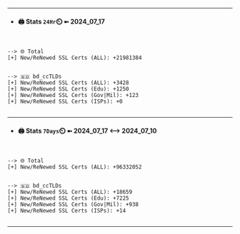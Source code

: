 

---
- #### 🖨️ **Stats** `24Hr`⏲️ ➼ 2024_07_17
```console


--> 🌐 Total
[+] New/ReNewed SSL Certs (ALL): +21981384


--> 🇧🇩 bd_ccTLDs
[+] New/ReNewed SSL Certs (ALL): +3428
[+] New/ReNewed SSL Certs (Edu): +1250
[+] New/ReNewed SSL Certs (Gov|Mil): +123
[+] New/ReNewed SSL Certs (ISPs): +0


```

---
- #### 🖨️ **Stats** `7Days`⏲️ ➼ 2024_07_17 <--> 2024_07_10
```console


--> 🌐 Total
[+] New/ReNewed SSL Certs (ALL): +96332052


--> 🇧🇩 bd_ccTLDs
[+] New/ReNewed SSL Certs (ALL): +18659
[+] New/ReNewed SSL Certs (Edu): +7225
[+] New/ReNewed SSL Certs (Gov|Mil): +938
[+] New/ReNewed SSL Certs (ISPs): +14


```

---

